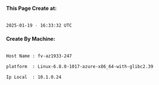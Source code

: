 
   
#### This Page Create at:

```bash

2025-01-19 - 16:33:32 UTC

```

#### Create By Machine:

```bash

Host Name : fv-az1933-247

platform  : Linux-6.8.0-1017-azure-x86_64-with-glibc2.39

Ip Local  : 10.1.0.24

```

